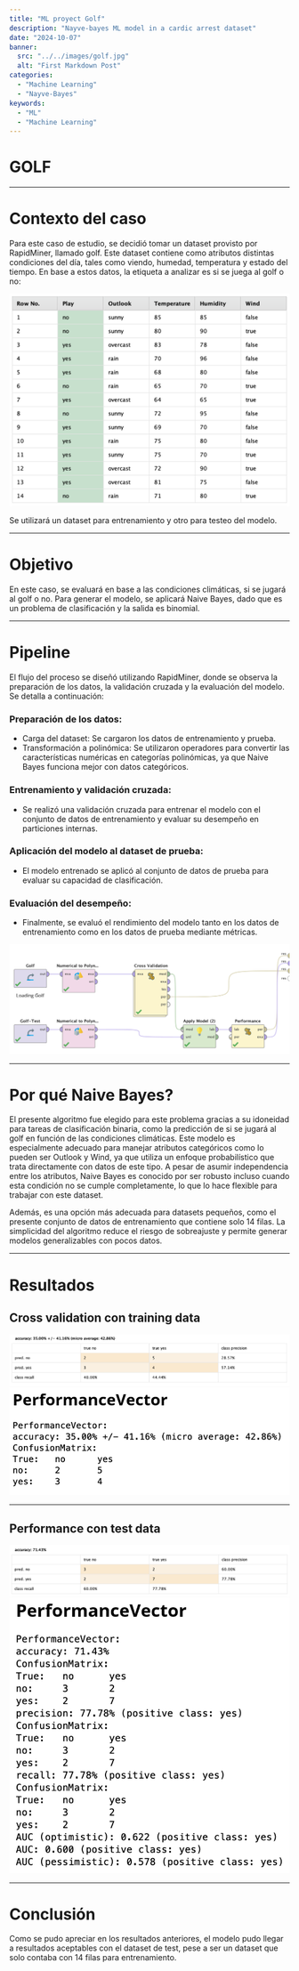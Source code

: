 ```yaml
---
title: "ML proyect Golf"
description: "Nayve-bayes ML model in a cardic arrest dataset"
date: "2024-10-07"
banner:
  src: "../../images/golf.jpg"
  alt: "First Markdown Post"
categories:
  - "Machine Learning"
  - "Nayve-Bayes"
keywords:
  - "ML"
  - "Machine Learning"
---
```

# GOLF
-----
# Contexto del caso

Para este caso de estudio, se decidió tomar un dataset provisto por RapidMiner, llamado golf. Este dataset contiene como atributos distintas condiciones del día, tales como viendo, humedad, temperatura y estado del tiempo. En base a estos datos, la etiqueta a analizar es si se juega al golf o no:

![Alt text](image-8.png)

Se utilizará un dataset para entrenamiento y otro para testeo del modelo.

-------

# Objetivo

En este caso, se evaluará en base a las condiciones climáticas, si se jugará al golf o no. Para generar el modelo, se aplicará Naive Bayes, dado que es un problema de clasificación y la salida es binomial.

-------
# Pipeline

El flujo del proceso se diseñó utilizando RapidMiner, donde se observa la preparación de los datos, la validación cruzada y la evaluación del modelo. Se detalla a continuación:
	
###	Preparación de los datos:
- Carga del dataset: Se cargaron los datos de entrenamiento y prueba.
- Transformación a polinómica: Se utilizaron operadores para convertir las características numéricas en categorías polinómicas, ya que Naive Bayes funciona mejor con datos categóricos.
### Entrenamiento y validación cruzada:
- Se realizó una validación cruzada para entrenar el modelo con el conjunto de datos de entrenamiento y evaluar su desempeño en particiones internas.
### Aplicación del modelo al dataset de prueba:
- El modelo entrenado se aplicó al conjunto de datos de prueba para evaluar su capacidad de clasificación.
### Evaluación del desempeño:
- Finalmente, se evaluó el rendimiento del modelo tanto en los datos de entrenamiento como en los datos de prueba mediante métricas.

![Alt text](image-13.png)

--------
# Por qué Naive Bayes?

El presente algoritmo fue elegido para este problema gracias a su idoneidad para tareas de clasificación binaria, como la predicción de si se jugará al golf en función de las condiciones climáticas. Este modelo es especialmente adecuado para manejar atributos categóricos como lo pueden ser Outlook y Wind, ya que utiliza un enfoque probabilístico que trata directamente con datos de este tipo. A pesar de asumir independencia entre los atributos, Naive Bayes es conocido por ser robusto incluso cuando esta condición no se cumple completamente, lo que lo hace flexible para trabajar con este dataset.

Además, es una opción más adecuada para datasets pequeños, como el presente conjunto de datos de entrenamiento que contiene solo 14 filas. La simplicidad del algoritmo reduce el riesgo de sobreajuste y permite generar modelos generalizables con pocos datos. 

--------
# Resultados

## Cross validation con training data
![Alt text](image-9.png)
![Alt text](image-10.png)

-----

## Performance con test data
![Alt text](image-11.png)
![Alt text](image-12.png)

------
# Conclusión

Como se pudo apreciar en los resultados anteriores, el modelo pudo llegar a resultados aceptables con el dataset de test, pese a ser un dataset que solo contaba con 14 filas para entrenamiento.
